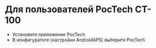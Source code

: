 # Для пользователей PocTech CT-100

- Установите приложение PocTech
- В конфигуратоге (настройки AndroidAPS) выберите PocTech
